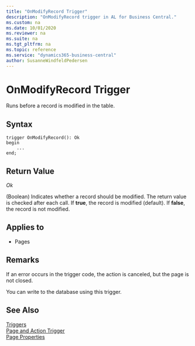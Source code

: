 ```yaml
---
title: "OnModifyRecord Trigger"
description: "OnModifyRecord trigger in AL for Business Central."
ms.custom: na
ms.date: 10/01/2020
ms.reviewer: na
ms.suite: na
ms.tgt_pltfrm: na
ms.topic: reference
ms.service: "dynamics365-business-central"
author: SusanneWindfeldPedersen
---
```


# OnModifyRecord Trigger

Runs before a record is modified in the table.  

## Syntax  

```AL
trigger OnModifyRecord(): Ok
begin
    ...
end;
```   

## Return Value

 *Ok*  
  
 (Boolean) Indicates whether a record should be modified. The return value is checked after each  call. If **true**, the record is modified (default). If **false**, the record is not modified.  
  
## Applies to  
  
- Pages  
  
## Remarks  

If an error occurs in the trigger code, the action is canceled, but the page is not closed.  
  
You can write to the database using this trigger.  
  
## See Also  

[Triggers](devenv-triggers.md)  
[Page and Action Trigger](devenv-page-and-action-triggers.md)  
[Page Properties](../properties/devenv-page-properties.md)  
